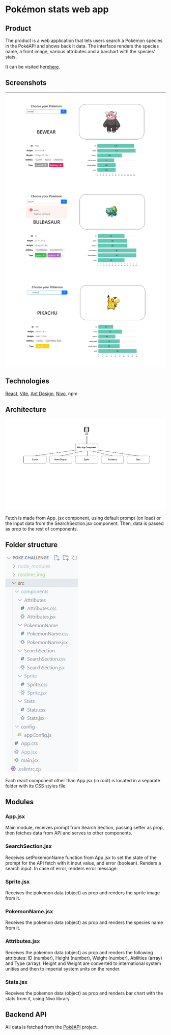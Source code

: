 # Pokémon stats web app

## Product
The product is a web application that lets users search a Pokémon species in the PokéAPI and shows back it data. The interface renders the species name, a front image, various attributes and a barchart with the species' stats.

It can be visited here[here](https:pokestats.augustolle.com).

## Screenshots

![GUI initial view](./readme_img/pokestats_screenshot_01.png)
![Error view](./readme_img/pokestats_screenshot_02.png)
![Data trim case](./readme_img/pokestats_screenshot_03.png)

## Technologies
[React](https:react.dev), [Vite](https:vitejs.dev), [Ant Design](https:ant.design), [Nivo](https:nivo.rocks), npm 

## Architecture
![Folder structure](./readme_img/architecture.png)

Fetch is made from App. jsx component, using default prompt (on load) or the input data from the SearchSection.jsx component. Then, data is passed as prop to the rest of components.

## Folder structure
![Folder structure](./readme_img/folders.png)

Each react component other than App.jsx (in root) is located in a separate folder with its CSS styles file.

## Modules

### App.jsx
Main module, receives prompt from Search Section, passing setter as prop, then fetches data from API and serves to other components.

### SearchSection.jsx
Receives setPokemonName function from App.jsx to set the state of the prompt for the API fetch with it input value, and error (boolean).
Renders a search input.
In case of error, renders error message.

### Sprite.jsx
Receives the pokemon data (object) as prop and renders the sprite image from it.

### PokemonName.jsx
Receives the pokemon data (object) as prop and renders the species name from it.

### Attributes.jsx
Receives the pokemon data (object) as prop and renders the following attributes:
ID (number), Height (number), Weight (number), Abilities (array) and Type (array).
Height and Weight are converted to international system unities and then to imperial system units on the render.

### Stats.jsx
Receives the pokemon data (object) as prop and renders bar chart with the stats from it, using Nivo library.


## Backend API
All data is fetched from the [PokéAPI](https://pokeapi.co/) project.


